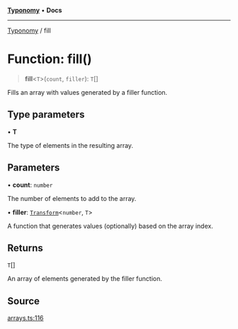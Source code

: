 [**Typonomy**](../README.md) • **Docs**

***

[Typonomy](../globals.md) / fill

# Function: fill()

> **fill**\<`T`\>(`count`, `filler`): `T`[]

Fills an array with values generated by a filler function.

## Type parameters

• **T**

The type of elements in the resulting array.

## Parameters

• **count**: `number`

The number of elements to add to the array.

• **filler**: [`Transform`](../type-aliases/Transform.md)\<`number`, `T`\>

A function that generates values (optionally) based on the array index.

## Returns

`T`[]

An array of elements generated by the filler function.

## Source

[arrays.ts:116](https://github.com/softcraft-development/typonomy/blob/5469316e6ff7a55df7069c91f81292468fab4b62/src/arrays.ts#L116)
